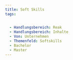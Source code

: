 ```yaml
---
title: Soft Skills
tags:
  
  
  - Handlungsbereich: Reak
  - Handlungsbereich: Inhalte
  - Von: Unternehmen
  - Themenfeld: Softskills
  - Bachelor
  - Master
---
```

